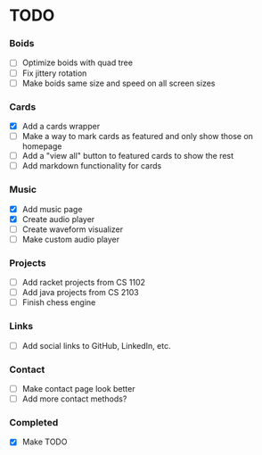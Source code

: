 # TODO

### Boids
- [ ] Optimize boids with quad tree
- [ ] Fix jittery rotation
- [ ] Make boids same size and speed on all screen sizes

### Cards
- [x] Add a cards wrapper
- [ ] Make a way to mark cards as featured and only show those on homepage
- [ ] Add a "view all" button to featured cards to show the rest
- [ ] Add markdown functionality for cards

### Music
- [x] Add music page
- [x] Create audio player
- [ ] Create waveform visualizer
- [ ] Make custom audio player

### Projects
- [ ] Add racket projects from CS 1102
- [ ] Add java projects from CS 2103
- [ ] Finish chess engine

### Links
- [ ] Add social links to GitHub, LinkedIn, etc.

### Contact
- [ ] Make contact page look better
- [ ] Add more contact methods?

### Completed
- [x] Make TODO